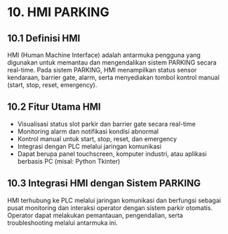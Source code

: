 # 10. HMI PARKING

## 10.1 Definisi HMI

HMI (Human Machine Interface) adalah antarmuka pengguna yang digunakan untuk memantau dan mengendalikan sistem PARKING secara real-time. Pada sistem PARKING, HMI menampilkan status sensor kendaraan, barrier gate, alarm, serta menyediakan tombol kontrol manual (start, stop, reset, emergency).

## 10.2 Fitur Utama HMI

- Visualisasi status slot parkir dan barrier gate secara real-time
- Monitoring alarm dan notifikasi kondisi abnormal
- Kontrol manual untuk start, stop, reset, dan emergency
- Integrasi dengan PLC melalui jaringan komunikasi
- Dapat berupa panel touchscreen, komputer industri, atau aplikasi berbasis PC (misal: Python Tkinter)

## 10.3 Integrasi HMI dengan Sistem PARKING

HMI terhubung ke PLC melalui jaringan komunikasi dan berfungsi sebagai pusat monitoring dan interaksi operator dengan sistem parkir otomatis. Operator dapat melakukan pemantauan, pengendalian, serta troubleshooting melalui antarmuka ini.
